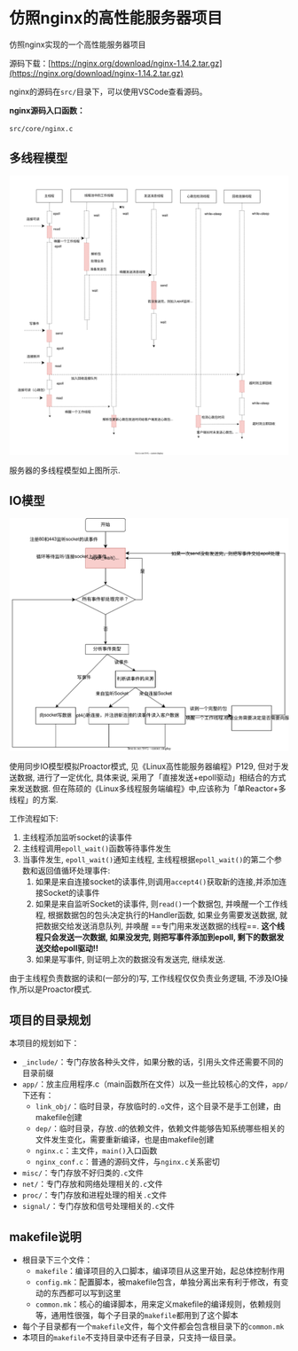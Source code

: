 # 仿照nginx的高性能服务器项目

仿照nginx实现的一个高性能服务器项目

源码下载：[https://nginx.org/download/nginx-1.14.2.tar.gz](https://nginx.org/download/nginx-1.14.2.tar.gz)


nginx的源码在`src/`目录下，可以使用VSCode查看源码。

**nginx源码入口函数：**

`src/core/nginx.c`

## 多线程模型
![](pic/Threads.svg)

服务器的多线程模型如上图所示.

## IO模型


![](pic/%E9%A1%B9%E7%9B%AEIO%E6%A8%A1%E5%9E%8B.svg)

使用同步IO模型模拟Proactor模式, 见《Linux高性能服务器编程》P129, 但对于发送数据, 进行了一定优化, 具体来说, 采用了「直接发送+epoll驱动」相结合的方式来发送数据. 但在陈硕的《Linux多线程服务端编程》中,应该称为「单Reactor+多线程」的方案.

工作流程如下:
1.  主线程添加监听socket的读事件
2.  主线程调用`epoll_wait()`函数等待事件发生
3.  当事件发生, `epoll_wait()`通知主线程, 主线程根据`epoll_wait()`的第二个参数和返回值循环处理事件:
    1.  如果是来自连接socket的读事件,则调用`accept4()`获取新的连接,并添加连接Socket的读事件
    2.  如果是来自监听Socket的读事件, 则`read()`一个数据包, 并唤醒一个工作线程, 根据数据包的包头决定执行的Handler函数, 如果业务需要发送数据, 就把数据交给发送消息队列, 并唤醒 ==专门用来发送数据的线程==. **这个线程只会发送一次数据, 如果没发完, 则把写事件添加到epoll, 剩下的数据发送交给epoll驱动!!**
    3.  如果是写事件, 则证明上次的数据没有发送完, 继续发送.

由于主线程负责数据的读和(一部分的)写, 工作线程仅仅负责业务逻辑, 不涉及IO操作,所以是Proactor模式.


## 项目的目录规划

本项目的规划如下：

-   `_include/`：专门存放各种头文件，如果分散的话，引用头文件还需要不同的目录前缀
-   `app/`：放主应用程序.c（main函数所在文件）以及一些比较核心的文件，`app/`下还有：
    -   `link_obj/`：临时目录，存放临时的`.o`文件，这个目录不是手工创建，由makefile创建
    -   `dep/`：临时目录，存放`.d`的依赖文件，依赖文件能够告知系统哪些相关的文件发生变化，需要重新编译，也是由makefile创建
    -   `nginx.c`：主文件，`main()`入口函数
    -   `nginx_conf.c`：普通的源码文件，与`nginx.c`关系密切
-   `misc/`：专门存放不好归类的`.c`文件
-   `net/`：专门存放和网络处理相关的`.c`文件
-   `proc/`：专门存放和进程处理的相关`.c`文件
-   `signal/`：专门存放和信号处理相关的`.c`文件

## makefile说明
-   根目录下三个文件：
    -   `makefile`：编译项目的入口脚本，编译项目从这里开始，起总体控制作用
    -   `config.mk`：配置脚本，被makefile包含，单独分离出来有利于修改，有变动的东西都可以写到这里
    -   `common.mk`：核心的编译脚本，用来定义makefile的编译规则，依赖规则等，通用性很强，每个子目录的`makefile`都用到了这个脚本
-   每个子目录都有一个`makefile`文件，每个文件都会包含根目录下的`common.mk`
-   本项目的`makefile`不支持目录中还有子目录，只支持一级目录。


